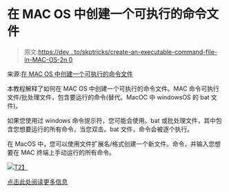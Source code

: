 # 在 MAC OS 中创建一个可执行的命令文件

> 原文:[https://dev . to/skptricks/create-an-executable-command-file-in-MAC-OS-2n 0](https://dev.to/skptricks/create-an-executable-command-file-in-mac-os-2n0)

来源:[在 MAC OS 中创建一个可执行的命令文件](https://www.skptricks.com/2019/08/create-executable-command-file-in-mac-os.html)

本教程解释了如何在 MAC OS 中创建一个可执行的命令文件。MAC 命令可执行文件/批处理文件，包含要运行的命令(替代。MacOC 中 windowsOS 的 bat 文件)。

如果您使用过 windows 命令提示符，您可能会使用。bat 或批处理文件，其中包含您想要运行的所有命令，当您双击。bat 文件，命令会被逐个执行。

在 MacOS 中，您可以使用文件扩展名/格式创建一个新文件。命令，并输入您想要在 MAC 终端上手动运行的所有命令。

[![](../Images/7d80bdee4ef97de33d4905f85cfcdd4e.png)T2】](https://res.cloudinary.com/practicaldev/image/fetch/s--2u1xrb_l--/c_limit%2Cf_auto%2Cfl_progressive%2Cq_auto%2Cw_880/https://1.bp.blogspot.com/-uPsMqEegFw4/XUkBXB4yHNI/AAAAAAAADNM/yuu4yJ5jqMgxMecdXIznQ8yGsKFEz5izwCLcBGAs/s400/create-executable-command-file-in-mac-os.jpg)

[点击此处阅读更多信息](https://www.skptricks.com/2019/08/create-executable-command-file-in-mac-os.html)